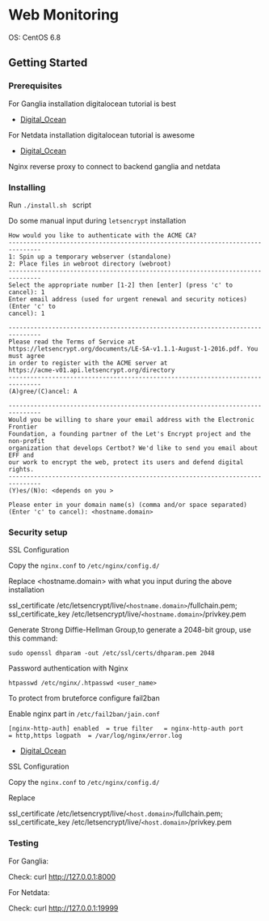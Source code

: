 
# Web Monitoring


OS: CentOS 6.8

## Getting Started




### Prerequisites

For Ganglia installation digitalocean tutorial is best

* [Digital_Ocean](https://www.digitalocean.com/community/tutorials/introduction-to-ganglia-on-ubuntu-14-04)

For Netdata installation digitalocean tutorial is awesome

* [Digital_Ocean](https://www.digitalocean.com/community/tutorials/how-to-set-up-real-time-performance-monitoring-with-netdata-on-ubuntu-16-04)

Nginx reverse proxy to connect to backend ganglia and netdata

### Installing

Run ```./install.sh ``` script 

Do some manual input during ```letsencrypt``` installation 


```
How would you like to authenticate with the ACME CA?
-------------------------------------------------------------------------------
1: Spin up a temporary webserver (standalone)
2: Place files in webroot directory (webroot)
-------------------------------------------------------------------------------
Select the appropriate number [1-2] then [enter] (press 'c' to cancel): 1
Enter email address (used for urgent renewal and security notices) (Enter 'c' to
cancel): 1 
```

```
-------------------------------------------------------------------------------
Please read the Terms of Service at
https://letsencrypt.org/documents/LE-SA-v1.1.1-August-1-2016.pdf. You must agree
in order to register with the ACME server at
https://acme-v01.api.letsencrypt.org/directory
-------------------------------------------------------------------------------
(A)gree/(C)ancel: A
```
```
-------------------------------------------------------------------------------
Would you be willing to share your email address with the Electronic Frontier
Foundation, a founding partner of the Let's Encrypt project and the non-profit
organization that develops Certbot? We'd like to send you email about EFF and
our work to encrypt the web, protect its users and defend digital rights.
-------------------------------------------------------------------------------
(Y)es/(N)o: <depends on you >
```
``Please enter in your domain name(s) (comma and/or space separated)  (Enter 'c'
to cancel): <hostname.domain>``

### Security setup 

SSL Configuration 

Copy the ``nginx.conf`` to ``/etc/nginx/config.d/``

Replace <hostname.domain> with what you input during the above installation 

ssl_certificate /etc/letsencrypt/live/``<hostname.domain>``/fullchain.pem;  
ssl_certificate_key /etc/letsencrypt/live/`<hostname.domain>`/privkey.pem

Generate Strong Diffie-Hellman Group,to generate a 2048-bit group, use this command:

``sudo openssl dhparam -out /etc/ssl/certs/dhparam.pem 2048``

Password authentication with Nginx

``htpasswd /etc/nginx/.htpasswd <user_name>`` 

To protect from bruteforce configure fail2ban 

Enable nginx part in ``/etc/fail2ban/jain.conf``

``[nginx-http-auth]
  enabled  = true
  filter   = nginx-http-auth
  port     = http,https
  logpath  = /var/log/nginx/error.log``
  
 
* [Digital_Ocean](https://www.digitalocean.com/community/tutorials/how-to-protect-an-nginx-server-with-fail2ban-on-ubuntu-14-04)

SSL Configuration 

Copy the ``nginx.conf`` to ``/etc/nginx/config.d/``

Replace 

ssl_certificate /etc/letsencrypt/live/``<host.domain>``/fullchain.pem;  
ssl_certificate_key /etc/letsencrypt/live/`<host.domain>`/privkey.pem


### Testing 

For Ganglia:

   Check: curl http://127.0.0.1:8000

For Netdata:

   Check: curl http://127.0.0.1:19999



